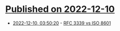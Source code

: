 # [Published on 2022-12-10](index.md)

* [2022-12-10, 03:50:20](https://lobste.rs/s/ug2dm4/rfc_3339_vs_iso_8601) - [RFC 3339 vs ISO 8601](https://ijmacd.github.io/rfc3339-iso8601/)
